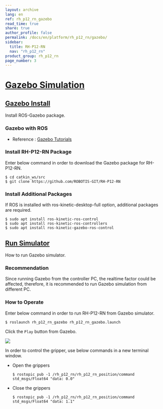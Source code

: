 ```yaml
---
layout: archive
lang: en
ref: rh_p12_rn_gazebo
read_time: true
share: true
author_profile: false
permalink: /docs/en/platform/rh_p12_rn/gazebo/
sidebar:
  title: RH-P12-RN
  nav: "rh_p12_rn"
product_group: rh_p12_rn
page_number: 3
---
```


<style>body {counter-reset: h1 6 !important;}</style>

# [Gazebo Simulation](#gazebo-simulation)

## [Gazebo Install](#gazebo-install)
Install ROS-Gazebo package.

### Gazebo with ROS
- Reference : [Gazebo Tutorials](http://gazebosim.org/tutorials?cat=connect_ros)

### Install RH-P12-RN Package
Enter below command in order to download the Gazebo package for RH-P12-RN.

```
$ cd catkin_ws/src
$ git clone https://github.com/ROBOTIS-GIT/RH-P12-RN
```

### Install Additional Packages
If ROS is installed with ros-kinetic-desktop-full option, additional packages are required.

```
$ sudo apt install ros-kinetic-ros-control
$ sudo apt install ros-kinetic-ros-controllers
$ sudo apt install ros-kinetic-gazebo-ros-control
```

## [Run Simulator](#run-simulator)
How to run Gazebo simulator.

### Recommendation
Since running Gazebo from the controller PC, the realtime factor could be affected, therefore, it is recommended to run Gazebo simulation from different PC.

### How to Operate
Enter below command in order to run RH-P12-RN from Gazebo simulator.

```
$ roslaunch rh_p12_rn_gazebo rh_p12_rn_gazebo.launch
```

Click the `Play` button from Gazebo.  

![](/assets/images/platform/rh_p12_rn/gazebo_play_button.png)  

In order to control the gripper, use below commands in a new terminal window.  

- Open the grippers

  ```
  $ rostopic pub -1 /rh_p12_rn/rh_p12_rn_position/command std_msgs/Float64 "data: 0.0"
  ```

- Close the grippers

  ```
  $ rostopic pub -1 /rh_p12_rn/rh_p12_rn_position/command std_msgs/Float64 "data: 1.1"
  ```
